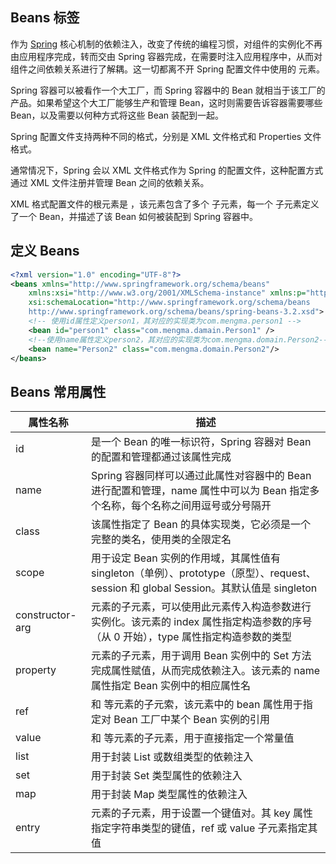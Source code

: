 ## Beans 标签

作为 [Spring](http://c.biancheng.net/spring/) 核心机制的依赖注入，改变了传统的编程习惯，对组件的实例化不再由应用程序完成，转而交由 Spring 容器完成，在需要时注入应用程序中，从而对组件之间依赖关系进行了解耦。这一切都离不开 Spring 配置文件中使用的 <bean> 元素。

Spring 容器可以被看作一个大工厂，而 Spring 容器中的 Bean 就相当于该工厂的产品。如果希望这个大工厂能够生产和管理 Bean，这时则需要告诉容器需要哪些 Bean，以及需要以何种方式将这些 Bean 装配到一起。

Spring 配置文件支持两种不同的格式，分别是 XML 文件格式和 Properties 文件格式。

通常情况下，Spring 会以 XML 文件格式作为 Spring 的配置文件，这种配置方式通过 XML 文件注册并管理 Bean 之间的依赖关系。

XML 格式配置文件的根元素是 <beans>，该元素包含了多个 <bean> 子元素，每一个 <bean> 子元素定义了一个 Bean，并描述了该 Bean 如何被装配到 Spring 容器中。



## 定义 Beans

```xml
<?xml version="1.0" encoding="UTF-8"?>
<beans xmlns="http://www.springframework.org/schema/beans"
    xmlns:xsi="http://www.w3.org/2001/XMLSchema-instance" xmlns:p="http://www.springframework.org/schema/p"
    xsi:schemaLocation="http://www.springframework.org/schema/beans
    http://www.springframework.org/schema/beans/spring-beans-3.2.xsd">
    <!-- 使用id属性定义person1，其对应的实现类为com.mengma.person1 -->
    <bean id="person1" class="com.mengma.damain.Person1" />
    <!--使用name属性定义person2，其对应的实现类为com.mengma.domain.Person2-->
    <bean name="Person2" class="com.mengma.domain.Person2"/>
</beans>
```



## Beans 常用属性

| 属性名称        | 描述                                                         |
| --------------- | ------------------------------------------------------------ |
| id              | 是一个 Bean 的唯一标识符，Spring 容器对 Bean 的配置和管理都通过该属性完成 |
| name            | Spring 容器同样可以通过此属性对容器中的 Bean 进行配置和管理，name 属性中可以为 Bean 指定多个名称，每个名称之间用逗号或分号隔开 |
| class           | 该属性指定了 Bean 的具体实现类，它必须是一个完整的类名，使用类的全限定名 |
| scope           | 用于设定 Bean 实例的作用域，其属性值有 singleton（单例）、prototype（原型）、request、session 和 global Session。其默认值是 singleton |
| constructor-arg | <bean>元素的子元素，可以使用此元素传入构造参数进行实例化。该元素的 index 属性指定构造参数的序号（从 0 开始），type 属性指定构造参数的类型 |
| property        | <bean>元素的子元素，用于调用 Bean 实例中的 Set 方法完成属性赋值，从而完成依赖注入。该元素的 name 属性指定 Bean 实例中的相应属性名 |
| ref             | <property> 和 <constructor-arg> 等元素的子元索，该元素中的 bean 属性用于指定对 Bean 工厂中某个 Bean 实例的引用 |
| value           | <property> 和 <constractor-arg> 等元素的子元素，用于直接指定一个常量值 |
| list            | 用于封装 List 或数组类型的依赖注入                           |
| set             | 用于封装 Set 类型属性的依赖注入                              |
| map             | 用于封装 Map 类型属性的依赖注入                              |
| entry           | <map> 元素的子元素，用于设置一个键值对。其 key 属性指定字符串类型的键值，ref 或 value 子元素指定其值 |

